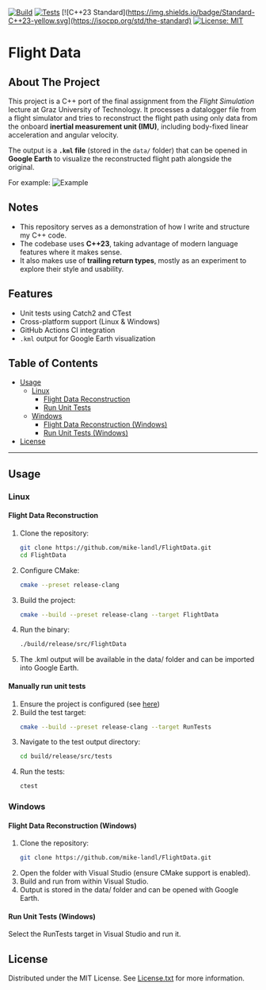 [![Build](https://github.com/mike-landl/FlightData/actions/workflows/build.yml/badge.svg)](https://github.com/mike-landl/FlightData/actions/workflows/build.yml)
[![Tests](https://github.com/mike-landl/FlightData/actions/workflows/tests.yml/badge.svg)](https://github.com/mike-landl/FlightData/actions/workflows/tests.yml)
[![C++23 Standard](https://img.shields.io/badge/Standard-C++23-yellow.svg](https://isocpp.org/std/the-standard)
[![License: MIT](https://img.shields.io/badge/License-MIT-yellow.svg)](https://opensource.org/licenses/MIT)
# Flight Data

## About The Project
This project is a C++ port of the final assignment from the *Flight Simulation* lecture at Graz University of Technology.
It processes a datalogger file from a flight simulator and tries to reconstruct the flight path using only data from the onboard **inertial measurement unit (IMU)**, including body-fixed linear acceleration and angular velocity.

The output is a **`.kml` file** (stored in the `data/` folder) that can be opened in **Google Earth** to visualize the reconstructed flight path alongside the original.

For example:
![Example](Example.PNG)

## Notes
- This repository serves as a demonstration of how I write and structure my C++ code.
- The codebase uses **C++23**, taking advantage of modern language features where it makes sense.
- It also makes use of **trailing return types**, mostly as an experiment to explore their style and usability.

## Features
- Unit tests using Catch2 and CTest  
- Cross-platform support (Linux & Windows)  
- GitHub Actions CI integration  
- `.kml` output for Google Earth visualization  


## Table of Contents
- [Usage](#usage)
  - [Linux](#linux)
    - [Flight Data Reconstruction](#flight-data-reconstruction)
    - [Run Unit Tests](#run-unit-tests)
  - [Windows](#windows)
    - [Flight Data Reconstruction (Windows)](#flight-data-reconstruction-windows)
    - [Run Unit Tests (Windows)](#run-unit-tests-windows)
- [License](#license)

---

## Usage

### Linux

#### Flight Data Reconstruction
1. Clone the repository:
    ```sh
    git clone https://github.com/mike-landl/FlightData.git
    cd FlightData
    ```
2. Configure CMake:
    ```sh
    cmake --preset release-clang
    ```
3. Build the project:
    ```sh
    cmake --build --preset release-clang --target FlightData
    ```
4. Run the binary:
    ```sh
    ./build/release/src/FlightData
    ```
5. The .kml output will be available in the data/ folder and can be imported into Google Earth.

#### Manually run unit tests
1. Ensure the project is configured (see [here](#flight-data-reconstruction))
2. Build the test target:
    ```sh
    cmake --build --preset release-clang --target RunTests
    ```
3. Navigate to the test output directory:
    ```sh
    cd build/release/src/tests
    ```
4. Run the tests:
    ```sh
    ctest
    ```

### Windows
#### Flight Data Reconstruction (Windows)
1. Clone the repository:
    ```sh
    git clone https://github.com/mike-landl/FlightData.git
    ```
2. Open the folder with Visual Studio (ensure CMake support is enabled).
3. Build and run from within Visual Studio.
4. Output is stored in the data/ folder and can be opened with Google Earth.

#### Run Unit Tests (Windows)
Select the RunTests target in Visual Studio and run it.

## License

Distributed under the MIT License. See [License.txt](License.txt) for more information.